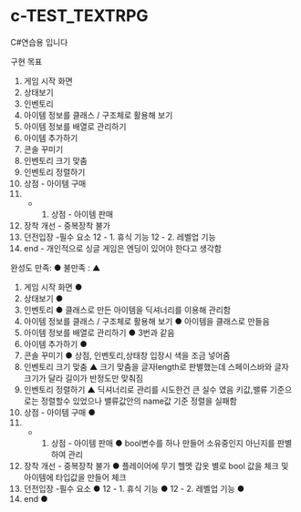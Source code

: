 # c-TEST_TEXTRPG
C#연습용 입니다

구현 목표 
1. 게임 시작 화면
2. 상태보기                                                        
3. 인벤토리
4. 아이템 정보를 클래스 / 구조체로 활용해 보기
5. 아이템 정보를 배열로 관리하기
6. 아이템 추가하기
7. 콘솔 꾸미기
8. 인벤토리 크기 맞춤
9. 인벤토리 정렬하기
10. 상점 - 아이템 구매
10. - 1. 상점 - 아이템 판매 
11. 장착 개선 - 중복장착 불가 
12. 던전입장     -필수 요소 
12 - 1. 휴식 기능
12 - 2. 레벨업 기능   
13. end - 개인적으로 싱글 게임은 엔딩이 있어야 한다고 생각함



완성도  만족: ●   불만족 : ▲ 
1. 게임 시작 화면                             ●        
2. 상태보기                                   ● 
3. 인벤토리                                   ●   클래스로 만든 아이템을 딕셔너리를 이용해 관리함
4. 아이템 정보를 클래스 / 구조체로 활용해 보기   ●  아이템을 클래스로 만들음
5. 아이템 정보를 배열로 관리하기                ●  3번과 같음
6. 아이템 추가하기                             ●
7. 콘솔 꾸미기                                 ● 상점, 인벤토리,상태창 입장시 색을 조금 넣어줌
8. 인벤토리 크기 맞춤                          ▲ 크기 맞춤을 글자length로 판별했는데 스페이스바와 글자 크기가 달라 길이가 반정도만 맞춰짐
9. 인벤토리 정렬하기                           ▲ 딕셔너리로 관리를 시도한건 큰 실수 였음 키값,밸류 기준으로는 정렬할수 있었으나 밸류값안의 name값 기준 정렬을 실패함 
10. 상점 - 아이템 구매                         ●
10. - 1. 상점 - 아이템 판매                    ● bool변수를 하나 만들어 소유중인지 아닌지를 판별하여 관리 
11. 장착 개선 - 중복장착 불가                  ● 플레이어에 무기 헬멧 갑옷 별로 bool 값을 체크 및 아이템에 타입값을 만들어 체크
12. 던전입장     -필수 요소                    ● 
12 - 1. 휴식 기능                             ● 
12 - 2. 레벨업 기능                           ● 
13. end                                      ● 
